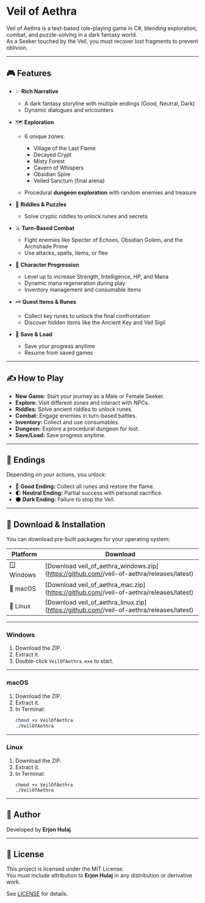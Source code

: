 # Veil of Aethra

Veil of Aethra is a text-based role-playing game in C#, blending exploration, combat, and puzzle-solving in a dark fantasy world.  
As a Seeker touched by the Veil, you must recover lost fragments to prevent oblivion.

---

## 🎮 Features

- ✨ **Rich Narrative**
  - A dark fantasy storyline with multiple endings (Good, Neutral, Dark)
  - Dynamic dialogues and encounters

- 🗺️ **Exploration**
  - 6 unique zones:
    - Village of the Last Flame
    - Decayed Crypt
    - Misty Forest
    - Cavern of Whispers
    - Obsidian Spire
    - Veiled Sanctum (final arena)

  - Procedural **dungeon exploration** with random enemies and treasure

- 🧠 **Riddles & Puzzles**
  - Solve cryptic riddles to unlock runes and secrets

- ⚔️ **Turn-Based Combat**
  - Fight enemies like Specter of Echoes, Obsidian Golem, and the Archshade Prime
  - Use attacks, spells, items, or flee

- 🧬 **Character Progression**
  - Level up to increase Strength, Intelligence, HP, and Mana
  - Dynamic mana regeneration during play
  - Inventory management and consumable items

- 🗝️ **Quest Items & Runes**
  - Collect key runes to unlock the final confrontation
  - Discover hidden items like the Ancient Key and Veil Sigil

- 💾 **Save & Load**
  - Save your progress anytime
  - Resume from saved games

---
 
## ✍️ How to Play

- **New Game:** Start your journey as a Male or Female Seeker.
- **Explore:** Visit different zones and interact with NPCs.
- **Riddles:** Solve ancient riddles to unlock runes.
- **Combat:** Engage enemies in turn-based battles.
- **Inventory:** Collect and use consumables.
- **Dungeon:** Explore a procedural dungeon for loot.
- **Save/Load:** Save progress anytime.

---

## 🎯 Endings

Depending on your actions, you unlock:

- 🌟 **Good Ending:** Collect all runes and restore the flame.
- 🌓 **Neutral Ending:** Partial success with personal sacrifice.
- 🌑 **Dark Ending:** Failure to stop the Veil.

---

## 🚀 Download & Installation

You can download pre-built packages for your operating system:

| Platform | Download |
|---|---|
| 🪟 Windows | [Download veil_of_aethra_windows.zip](https://github.com/<DEIN BENUTZERNAME>/veil-of-aethra/releases/latest) |
| 🍎 macOS | [Download veil_of_aethra_mac.zip](https://github.com/<DEIN BENUTZERNAME>/veil-of-aethra/releases/latest) |
| 🐧 Linux | [Download veil_of_aethra_linux.zip](https://github.com/<DEIN BENUTZERNAME>/veil-of-aethra/releases/latest) |

---

### Windows

1. Download the ZIP.
2. Extract it.
3. Double-click `VeilOfAethra.exe` to start.

---

### macOS

1. Download the ZIP.
2. Extract it.
3. In Terminal:
   ```bash
   chmod +x VeilOfAethra
   ./VeilOfAethra

---

### Linux

1. Download the ZIP.
2. Extract it.
3. In Terminal:
   ```
   chmod +x VeilOfAethra
   ./VeilOfAethra

---

## 🙌 Author

Developed by **Erjon Hulaj**

---

## 📄 License

This project is licensed under the MIT License.  
You must include attribution to **Erjon Hulaj** in any distribution or derivative work.

See [LICENSE](LICENSE) for details.

